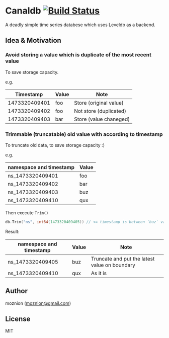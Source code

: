 Canaldb [![Build Status](https://travis-ci.org/moznion/Canaldb.svg?branch=master)](https://travis-ci.org/moznion/Canaldb)
==

A deadly simple time series databese which uses Leveldb as a backend.

Idea & Motivation
--

### Avoid storing a value which is duplicate of the most recent value

To save storage capacity.

e.g.

| Timestamp     | Value   | Note                   |
| ------------- | ------- | ---------------------- |
| 1473320409401 | foo     | Store (original value) |
| 1473320409402 | foo     | Not store (duplicated) |
| 1473320409403 | bar     | Store (value chaneged) |


### Trimmable (truncatable) old value with according to timestamp

To truncate old data, to save storage capacity :)

e.g.

| namespace and timestamp  | Value   |
| ------------------------ | ------- |
| ns_1473320409401         | foo     |
| ns_1473320409402         | bar     |
| ns_1473320409403         | buz     |
| ns_1473320409410         | qux     |

Then execute `Trim()`

```go
db.Trim("ns", int64(1473320409405)) // <= timestamp is between `buz` value and `qux` value
```

Result:

| namespace and timestamp  | Value   | Note                                          |
| ------------------------ | ------- | --------------------------------------------- |
| ns_1473320409405         | buz     | Truncate and put the latest value on boundary |
| ns_1473320409410         | qux     | As it is                                      |

Author
--

moznion (<moznion@gmail.com>)

License
--

MIT

